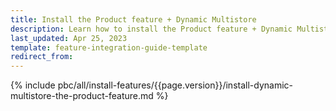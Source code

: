 ```yaml
---
title: Install the Product feature + Dynamic Multistore
description: Learn how to install the Product feature + Dynamic Multistore in to your Spryker Cloud Commerce OS projects.
last_updated: Apr 25, 2023
template: feature-integration-guide-template
redirect_from:
---
```


{% include pbc/all/install-features/{{page.version}}/install-dynamic-multistore-the-product-feature.md %} <!-- To edit, see /_includes/pbc/all/install-features/202311.0/install-dynamic-multistore-the-product-feature.md -->

